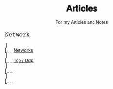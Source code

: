 <h1 align="center"> 𝐀𝐫𝐭𝐢𝐜𝐥𝐞𝐬 </h1>
<p align="center" > For my Articles and Notes </p>
<h3> 𝙽𝚎𝚝𝚠𝚘𝚛𝚔 </h3>

⎟<br>⎣_ _ <a href="https://github.com/retaj-26/articles/blob/c12bde183398e40ef5dd2d7f3c432c2c35fc93ef/Networks.md"> Networks </a>
<br>
⎟<br>⎣_ _ <a href="https://github.com/retaj-26/articles/blob/ca4907402d340966afa072a72f1166734a86a5dc/tcp_udp.md"> Tcp / Udp</a>
<br>
⎟<br>⎣_ _ <a href=""> </a>
<br>
⎟<br>⎣_ _ <a href=""> </a>
<br>
